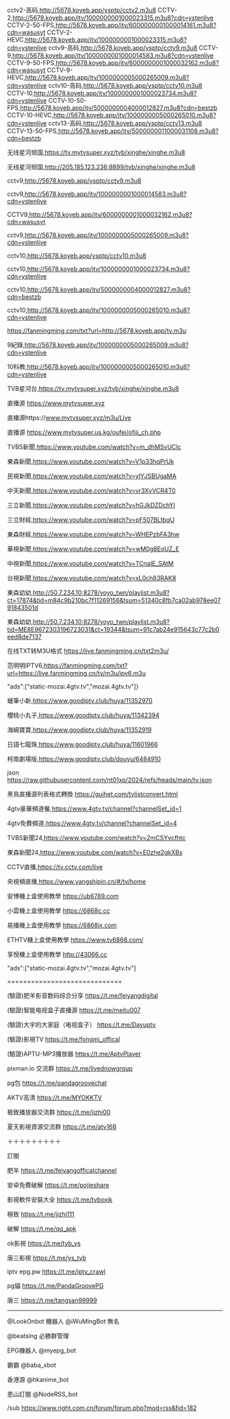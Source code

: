 cctv2-高码,http://5678.koyeb.app/ysptp/cctv2.m3u8
CCTV-2,http://5678.koyeb.app/itv/1000000001000023315.m3u8?cdn=ystenlive
CCTV-2-50-FPS,http://5678.koyeb.app/itv/6000000001000014161.m3u8?cdn=wasusyt
CCTV-2-HEVC,http://5678.koyeb.app/itv/1000000001000023315.m3u8?cdn=ystenlive
cctv9-高码,http://5678.koyeb.app/ysptp/cctv9.m3u8
CCTV-9,http://5678.koyeb.app/itv/1000000001000014583.m3u8?cdn=ystenlive
CCTV-9-50-FPS,http://5678.koyeb.app/itv/6000000001000032162.m3u8?cdn=wasusyt
CCTV-9-HEVC,http://5678.koyeb.app/itv/1000000005000265009.m3u8?cdn=ystenlive
cctv10-高码,http://5678.koyeb.app/ysptp/cctv10.m3u8
CCTV-10,http://5678.koyeb.app/itv/1000000001000023734.m3u8?cdn=ystenlive
CCTV-10-50-FPS,http://5678.koyeb.app/itv/5000000004000012827.m3u8?cdn=bestzb
CCTV-10-HEVC,http://5678.koyeb.app/itv/1000000005000265010.m3u8?cdn=ystenlive
cctv13-高码,http://5678.koyeb.app/ysptp/cctv13.m3u8
CCTV-13-50-FPS,http://5678.koyeb.app/itv/5000000011000031108.m3u8?cdn=bestzb


无线星河频国,https://tv.mytvsuper.xyz/tvb/xinghe/xinghe.m3u8

无线星河频国,http://205.185.123.236:8899/tvb/xinghe/xinghe.m3u8


cctv9,http://5678.koyeb.app/ysptp/cctv9.m3u8

cctv9,http://5678.koyeb.app/itv/1000000001000014583.m3u8?cdn=ystenlive

CCTV9,http://5678.koyeb.app/itv/6000000001000032162.m3u8?cdn=wasusyt

cctv9,http://5678.koyeb.app/itv/1000000005000265009.m3u8?cdn=ystenlive

cctv10,http://5678.koyeb.app/ysptp/cctv10.m3u8

cctv10,http://5678.koyeb.app/itv/1000000001000023734.m3u8?cdn=ystenlive

cctv10,http://5678.koyeb.app/itv/5000000004000012827.m3u8?cdn=bestzb

cctv10,http://5678.koyeb.app/itv/1000000005000265010.m3u8?cdn=ystenlive


https://fanmingming.com/txt?url=http://5678.koyeb.app/tv.m3u

9紀錄,http://5678.koyeb.app/itv/1000000005000265009.m3u8?cdn=ystenlive

10科教,http://5678.koyeb.app/itv/1000000005000265010.m3u8?cdn=ystenlive


TVB星河台,https://tv.mytvsuper.xyz/tvb/xinghe/xinghe.m3u8


直播源  https://www.mytvsuper.xyz

直播源https://www.mytvsuper.xyz/m3u/Live

直播源  https://www.mytvsuper.us.kg/oufei/ofiii_ch.php

TVBS新聞,https://www.youtube.com/watch?v=m_dhMSvUCIc

東森新聞,https://www.youtube.com/watch?v=V1p33hqPrUk

民視新聞,https://www.youtube.com/watch?v=ylYJSBUgaMA

中天新聞,https://www.youtube.com/watch?v=vr3XyVCR4T0

三立新聞,https://www.youtube.com/watch?v=hGJkDZDchYI

三立財經,https://www.youtube.com/watch?v=pF507BLtbqU

東森財經,https://www.youtube.com/watch?v=WHEPzbFA3hw

華視新聞,https://www.youtube.com/watch?v=wM0g8EoUZ_E

中視新聞,https://www.youtube.com/watch?v=TCnaIE_SAtM

台視新聞,https://www.youtube.com/watch?v=xL0ch83RAK8


東森幼幼,http://50.7.234.10:8278/yoyo_twn/playlist.m3u8?ct=17874&tid=m84c9b210bc7f11269156&tsum=51340c8fb7ca02ab978ee0791843501d

東森幼幼,http://50.7.234.10:8278/yoyo_twn/playlist.m3u8?tid=ME8E9672303196723031&ct=19344&tsum=91c7ab24e915643c77c2b0eed8de7137


在线TXT转M3U格式  https://live.fanmingming.cn/txt2m3u/

范明明IPTV6,https://fanmingming.com/txt?url=https://live.fanmingming.cn/tv/m3u/ipv6.m3u

"ads":["static-mozai.4gtv.tv","mozai.4gtv.tv"]}

蠟筆小新,https://www.goodiptv.club/huya/11352970

櫻桃小丸子,https://www.goodiptv.club/huya/11342394

海綿寶寶,https://www.goodiptv.club/huya/11352919

日語七龍珠,https://www.goodiptv.club/huya/11601966

柯南劇場版,https://www.goodiptv.club/douyu/6484910

json  https://raw.githubusercontent.com/nt01xp/2024/refs/heads/main/tv.json

黑鳥直播源列表格式轉換 https://guihet.com/tvlistconvert.html

4gtv豪華頻道餐,https://www.4gtv.tv/channel?channelSet_id=1

4gtv免費頻道,https://www.4gtv.tv/channel?channelSet_id=4

TVBS新聞24,https://www.youtube.com/watch?v=2mCSYvcfhtc

東森新聞24,https://www.youtube.com/watch?v=E0zhe2gkXBs

CCTV直播,https://tv.cctv.com/live

央視頻直播,https://www.yangshipin.cn/#/tv/home

安博機上盒使用教學 https://ub6789.com

小雲機上盒使用教學 https://6868c.cc

易播機上盒使用教學 https://6868jx.com

ETHTV機上盒使用教學 https://www.tv6868.com/

享悅機上盒使用教學
http://43066.cc

"ads":["static-mozai.4gtv.tv","mozai.4gtv.tv"]


=============================

(驗證)肥羊影音数码综合分享 https://t.me/feiyangdigital

(驗證)智能电视盒子直播源 https://t.me/meitu007

(驗證)大宇的大家庭（电视盒子） https://t.me/Dayuptv

(驗證)影視TV https://t.me/fongmi_offical

(驗證)APTU-MP3播放器 https://t.me/AptvPlayer

pixman.io 交流群 https://t.me/livednowgroup

pg包 https://t.me/pandagroovechat

AKTV高清  https://t.me/MYOKKTV

极致播放器交流群 https://t.me/jizhi00

夏天影視資源交流群 https://t.me/atv168

＋＋＋＋＋＋＋＋＋

訂閱

肥羊 https://t.me/feiyangofficalchannel

安卓免費破解 https://t.me/pojieshare

影視軟件安裝大全 https://t.me/tvboxjk

極致 https://t.me/jizhi111

破解 https://t.me/qq_apk

ok影視 https://t.me/tvb_ys

唐三影視 https://t.me/ys_tvb

iptv epg.pw https://t.me/iptv_crawl

pg貓 https://t.me/PandaGroovePG

唐三 https://t.me/tangsan99999

********

@LookOnbot 機器人
@iWuMingBot 無名

@beatsing 必勝群管理

EPG機器人 @myepg_bot

霸霸 @baba_xbot

香港源 @hkanime_bot

恩山訂閱 @NodeRSS_bot

/sub https://www.right.com.cn/forum/forum.php?mod=rss&fid=182


